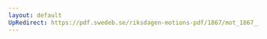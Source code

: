 ```yaml
---
layout: default
UpRedirect: https://pdf.swedeb.se/riksdagen-motions-pdf/1867/mot_1867__ak__00064/mot_1867__ak__00064_001.pdf
---
```

